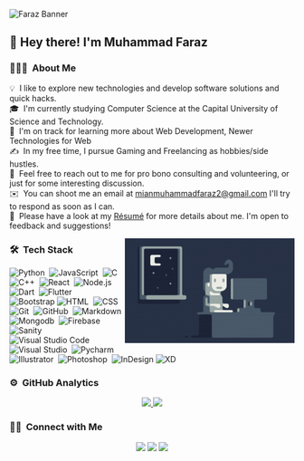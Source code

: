 ![Faraz Banner](https://gcdnb.pbrd.co/images/o9uVOMyrXqII.jpg?o=1)

<h2>👋 Hey there! I'm Muhammad Faraz</h2>

<!-- ## 👋 &nbsp;Hey there! I'm Aditya -->

### 👨🏻‍💻 &nbsp;About Me

💡 &nbsp;I like to explore new technologies and develop software solutions and quick hacks.\
🎓 &nbsp;I'm currently studying Computer Science at the Capital University of Science and Technology.\
🌱 &nbsp;I'm on track for learning more about Web Development, Newer Technologies for Web\
✍️ &nbsp;In my free time, I pursue Gaming and Freelancing as hobbies/side hustles.\
💬 &nbsp;Feel free to reach out to me for pro bono consulting and volunteering, or just for some interesting discussion.\
✉️ &nbsp;You can shoot me an email at mianmuhammadfaraz2@gmail.com I'll try to respond as soon as I can.\
📄 &nbsp;Please have a look at my [Résumé](https://drive.google.com/file/d/1UT4K1xgx4ybmn-m8ZvcOAc62TLbWexQM/preview) for more details about me. I'm open to feedback and suggestions!

<img alt="Night Coding" src="https://raw.githubusercontent.com/AVS1508/AVS1508/master/assets/Night-Coding.gif" align="right"/>

### 🛠 &nbsp;Tech Stack

![Python](https://img.shields.io/badge/-Python-05122A?style=flat&logo=python)&nbsp;
![JavaScript](https://img.shields.io/badge/-JavaScript-05122A?style=flat&logo=javascript)&nbsp;
![C](https://img.shields.io/badge/-C-05122A?style=flat&logo=C&logoColor=A8B9CC)&nbsp;
![C++](https://img.shields.io/badge/-C++-05122A?style=flat&logo=C%2B%2B&logoColor=00599C)&nbsp;
![React](https://img.shields.io/badge/-React-05122A?style=flat&logo=react)&nbsp;
![Node.js](https://img.shields.io/badge/-Node.js-05122A?style=flat&logo=node.js)&nbsp;
![Dart](https://img.shields.io/badge/-Dart-05122A?style=flat&logo=dart)&nbsp;
![Flutter](https://img.shields.io/badge/-Flutter-05122A?style=flat&logo=flutter)\
![Bootstrap](https://img.shields.io/badge/-Bootstrap-05122A?style=flat&logo=bootstrap&logoColor=563D7C)
![HTML](https://img.shields.io/badge/-HTML-05122A?style=flat&logo=HTML5)&nbsp;
![CSS](https://img.shields.io/badge/-CSS-05122A?style=flat&logo=CSS3&logoColor=1572B6)&nbsp;
![Git](https://img.shields.io/badge/-Git-05122A?style=flat&logo=git)&nbsp;
![GitHub](https://img.shields.io/badge/-GitHub-05122A?style=flat&logo=github)&nbsp;
![Markdown](https://img.shields.io/badge/-Markdown-05122A?style=flat&logo=markdown)\
![Mongodb](https://img.shields.io/badge/-Mongodb-05122A?style=flat&logo=mongodb)&nbsp;
![Firebase](https://img.shields.io/badge/-Firebase-05122A?style=flat&logo=firebase)&nbsp;
![Sanity](https://img.shields.io/badge/-Sanity-05122A?style=flat&logo=sanity)\
![Visual Studio Code](https://img.shields.io/badge/-Visual%20Studio%20Code-05122A?style=flat&logo=visual-studio-code&logoColor=007ACC)&nbsp;
![Visual Studio](https://img.shields.io/badge/-Visual%20Studio-05122A?style=flat&logo=visual-studio)&nbsp;
![Pycharm](https://img.shields.io/badge/-Pycharm-05122A?style=flat&logo=pycharm)\
![Illustrator](https://img.shields.io/badge/-Illustrator-05122A?style=flat&logo=adobe-illustrator)&nbsp;
![Photoshop](https://img.shields.io/badge/-Photoshop-05122A?style=flat&logo=adobe-photoshop)&nbsp;
![InDesign](https://img.shields.io/badge/-InDesign-05122A?style=flat&logo=adobe-indesign)
![XD](https://img.shields.io/badge/-XD-05122A?style=flat&logo=adobe-xd)


### ⚙️ &nbsp;GitHub Analytics

<p align="center">
<a href="https://github.com/M-Muhammad-Faraz">
  <img height="180em" src="https://github-readme-stats-eight-theta.vercel.app/api?username=M-Muhammad-Faraz&show_icons=true&theme=algolia&include_all_commits=true&count_private=true"/>
  <img height="180em" src="https://github-readme-stats-eight-theta.vercel.app/api/top-langs/?username=M-Muhammad-Faraz&layout=compact&langs_count=8&theme=algolia"/>
</a>
</p>

### 🤝🏻 &nbsp;Connect with Me

<p align="center">
<a href="https://www.linkedin.com/in/mian-muhammad-faraz-93584521a/"><img src="https://img.shields.io/badge/-Mian%20Muhammad%20Faraz-0077B5?style=flat&logo=Linkedin&logoColor=white"/></a>
<a href="mailto:mianmuhammadfaraz2@gmail.com"><img src="https://img.shields.io/badge/-mianmuhammadfaraz2@gmail.com-D14836?style=flat&logo=Gmail&logoColor=white"/></a>
<a href="https://www.instagram.com/faraz._.shams/?hl=en"><img src="https://img.shields.io/badge/-@faraz._.shams-E4405F?style=flat&logo=Instagram&logoColor=white"/></a>
</p>
